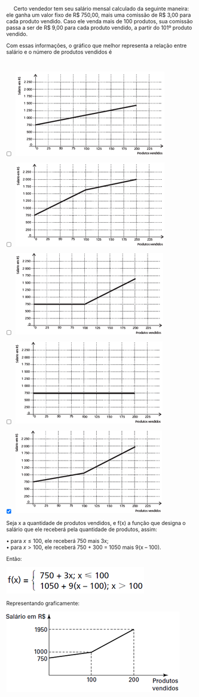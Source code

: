 

     Certo vendedor tem seu salário mensal calculado da seguinte maneira: ele ganha um valor fixo de R$ 750,00, mais uma comissão de R$ 3,00 para cada produto vendido. Caso ele venda mais de 100 produtos, sua comissão passa a ser de R$ 9,00 para cada produto vendido, a partir do 101º produto vendido.

Com essas informações, o gráfico que melhor representa a relação entre salário e o número de produtos vendidos é

 



- [ ] ![](bac68b26-6c79-e59f-c48f-b22afc1e8006.png)
- [ ] ![](f4ffbf88-ff49-fa28-c740-3ffac0ec7d67.png)
- [ ] ![](d37aa4bf-eff7-6491-0624-3ab304c08c68.png)
- [ ] ![](86499708-1a22-47f6-2b3f-a065e86001eb.png)
- [x] ![](80ed4230-806b-2834-e94a-143ae76040bb.png)


Seja x a quantidade de produtos vendidos, e f(x) a função que designa o salário que ele receberá pela quantidade de produtos, assim:

• para $x \leq 100$, ele receberá 750 mais 3x;\
• para $x > 100$, ele receberá 750 + 300 = 1050 mais 9(x – 100).

Então:

![](fa132573-c574-3c3f-1473-1533322b3862.png)

Representando graficamente:

![](6c51e508-4bfa-8774-343a-2ae822d97579.png)
